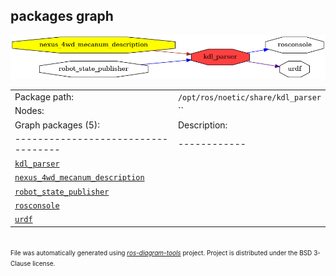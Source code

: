 <!--
File was automatically generated using 'ros-diagram-tools' project.
Project is distributed under the BSD 3-Clause license.
-->

## packages graph

[![kdl_parser](kdl_parser.png "kdl_parser")](kdl_parser.png)

|     |     |
| --- | --- |
| Package path: | `/opt/ros/noetic/share/kdl_parser` |
| Nodes: | `` |
| Graph packages (5): | Description: |
| ----------------------------------- | ------------ |
| [`kdl_parser`](kdl_parser.html) |  |
| [`nexus_4wd_mecanum_description`](nexus_4wd_mecanum_description.html) |  |
| [`robot_state_publisher`](robot_state_publisher.html) |  |
| [`rosconsole`](rosconsole.html) |  |
| [`urdf`](urdf.html) |  |


</br>
<font size="1">
File was automatically generated using <a href="https://github.com/anetczuk/ros-diagram-tools"><i>ros-diagram-tools</i></a> project.
Project is distributed under the BSD 3-Clause license.
</font>
